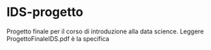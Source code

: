 # IDS-progetto
Progetto finale per il corso di introduzione alla data science. Leggere ProgettoFinaleIDS.pdf è la specifica
